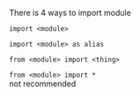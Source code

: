 There is 4 ways to import module


`import <module>`

`import <module> as alias`

`from <module> import <thing>`

`from <module> import *`  
not recommended


